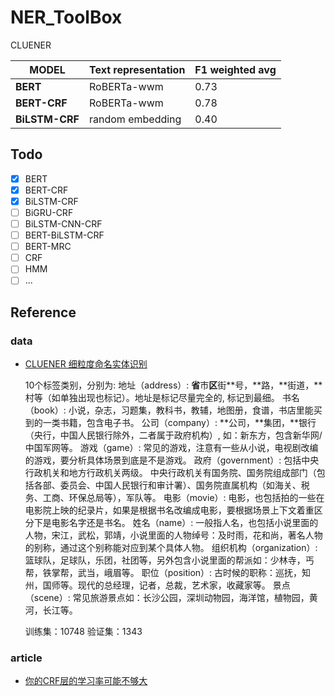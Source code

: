 # NER_ToolBox

CLUENER

| MODEL            | Text representation | F1 weighted avg |
| ---------------- | ------------------  | --------------- |
| **BERT**         | RoBERTa-wwm         |   0.73          | 
| **BERT-CRF**     | RoBERTa-wwm         |   0.78          | 
| **BiLSTM-CRF**   | random embedding    |   0.40          |

## Todo
- [x] BERT 
- [x] BERT-CRF
- [x] BiLSTM-CRF
- [ ] BiGRU-CRF
- [ ] BiLSTM-CNN-CRF
- [ ] BERT-BiLSTM-CRF
- [ ] BERT-MRC
- [ ] CRF
- [ ] HMM
- [ ] ...

## Reference
### data
* [CLUENER 细粒度命名实体识别](https://github.com/CLUEbenchmark/CLUENER2020)


    10个标签类别，分别为:
    地址（address）: **省**市**区**街**号，**路，**街道，**村等（如单独出现也标记）。地址是标记尽量完全的, 标记到最细。 
    书名（book）: 小说，杂志，习题集，教科书，教辅，地图册，食谱，书店里能买到的一类书籍，包含电子书。
    公司（company）: **公司，**集团，**银行（央行，中国人民银行除外，二者属于政府机构）, 如：新东方，包含新华网/中国军网等。
    游戏（game）: 常见的游戏，注意有一些从小说，电视剧改编的游戏，要分析具体场景到底是不是游戏。
    政府（government）: 包括中央行政机关和地方行政机关两级。 中央行政机关有国务院、国务院组成部门（包括各部、委员会、中国人民银行和审计署）、国务院直属机构（如海关、税务、工商、环保总局等），军队等。
    电影（movie）: 电影，也包括拍的一些在电影院上映的纪录片，如果是根据书名改编成电影，要根据场景上下文着重区分下是电影名字还是书名。
    姓名（name）: 一般指人名，也包括小说里面的人物，宋江，武松，郭靖，小说里面的人物绰号：及时雨，花和尚，著名人物的别称，通过这个别称能对应到某个具体人物。
    组织机构（organization）: 篮球队，足球队，乐团，社团等，另外包含小说里面的帮派如：少林寺，丐帮，铁掌帮，武当，峨眉等。
    职位（position）: 古时候的职称：巡抚，知州，国师等。现代的总经理，记者，总裁，艺术家，收藏家等。
    景点（scene）: 常见旅游景点如：长沙公园，深圳动物园，海洋馆，植物园，黄河，长江等。

    训练集：10748
    验证集：1343

### article
* [你的CRF层的学习率可能不够大](https://kexue.fm/archives/7196)